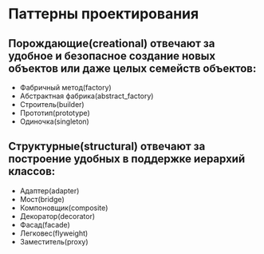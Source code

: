 # Паттерны проектирования
## Порождающие(creational) отвечают за удобное и безопасное создание новых объектов или даже целых семейств объектов:
- Фабричный метод(factory)
- Абстрактная фабрика(abstract_factory)
- Строитель(builder)
- Прототип(prototype)
- Одиночка(singleton)
## Структурные(structural) отвечают за построение удобных в поддержке иерархий классов:
- Адаптер(adapter)
- Мост(bridge)
- Компоновщик(composite)
- Декоратор(decorator)
- Фасад(facade)
- Легковес(flyweight)
- Заместитель(proxy)